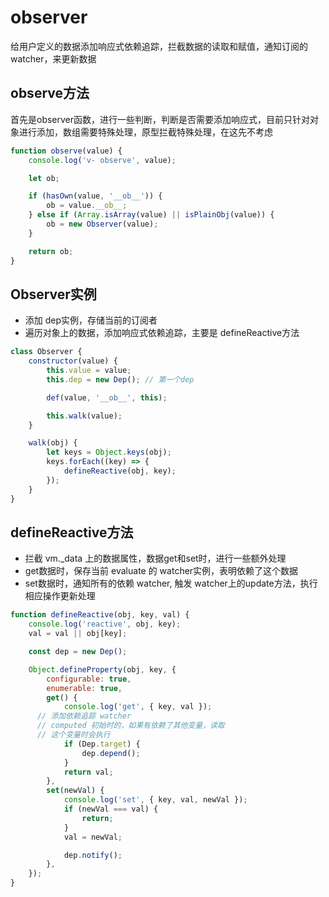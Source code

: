 # observer

给用户定义的数据添加响应式依赖追踪，拦截数据的读取和赋值，通知订阅的watcher，来更新数据

## observe方法

首先是observer函数，进行一些判断，判断是否需要添加响应式，目前只针对对象进行添加，数组需要特殊处理，原型拦截特殊处理，在这先不考虑

```js
function observe(value) {
	console.log('v- observe', value);

	let ob;

	if (hasOwn(value, '__ob__')) {
		ob = value.__ob__;
	} else if (Array.isArray(value) || isPlainObj(value)) {
		ob = new Observer(value);
	}

	return ob;
}
```

## Observer实例

- 添加 dep实例，存储当前的订阅者
- 遍历对象上的数据，添加响应式依赖追踪，主要是 defineReactive方法

```js
class Observer {
	constructor(value) {
		this.value = value;
		this.dep = new Dep(); // 第一个dep

		def(value, '__ob__', this);

		this.walk(value);
	}

	walk(obj) {
		let keys = Object.keys(obj);
		keys.forEach((key) => {
			defineReactive(obj, key);
		});
	}
}
```

## defineReactive方法

- 拦截 vm._data 上的数据属性，数据get和set时，进行一些额外处理
- get数据时，保存当前 evaluate 的 watcher实例，表明依赖了这个数据
- set数据时，通知所有的依赖 watcher, 触发 watcher上的update方法，执行相应操作更新处理

```js
function defineReactive(obj, key, val) {
	console.log('reactive', obj, key);
	val = val || obj[key];

	const dep = new Dep();

	Object.defineProperty(obj, key, {
		configurable: true,
		enumerable: true,
		get() {
			console.log('get', { key, val });
      // 添加依赖追踪 watcher
      // computed 初始时的，如果有依赖了其他变量，读取
      // 这个变量时会执行
			if (Dep.target) {
				dep.depend();
			}
			return val;
		},
		set(newVal) {
			console.log('set', { key, val, newVal });
			if (newVal === val) {
				return;
			}
			val = newVal;

			dep.notify();
		},
	});
}
```